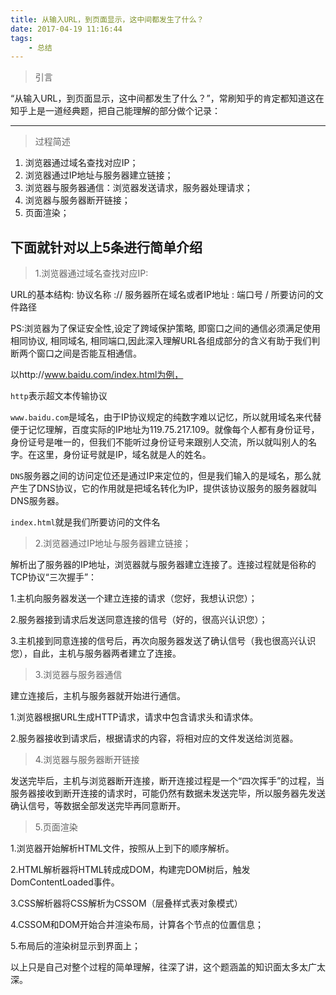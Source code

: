```yaml
---
title: 从输入URL，到页面显示，这中间都发生了什么？
date: 2017-04-19 11:16:44
tags:
	- 总结
---
```

> 引言

“从输入URL，到页面显示，这中间都发生了什么？”，常刷知乎的肯定都知道这在知乎上是一道经典题，把自己能理解的部分做个记录：

---
> 过程简述

 1. 浏览器通过域名查找对应IP；
 2. 浏览器通过IP地址与服务器建立链接；
 3. 浏览器与服务器通信：浏览器发送请求，服务器处理请求；
 4. 浏览器与服务器断开链接；
 5. 页面渲染；
 
## 下面就针对以上5条进行简单介绍

> 1.浏览器通过域名查找对应IP:

URL的基本结构: 协议名称 :// 服务器所在域名或者IP地址 : 端口号 / 所要访问的文件路径

PS:浏览器为了保证安全性,设定了跨域保护策略, 即窗口之间的通信必须满足使用相同协议, 相同域名, 相同端口,因此深入理解URL各组成部分的含义有助于我们判断两个窗口之间是否能互相通信。

以http://www.baidu.com/index.html为例，

`http`表示超文本传输协议

`www.baidu.com`是域名，由于IP协议规定的纯数字难以记忆，所以就用域名来代替便于记忆理解，百度实际的IP地址为119.75.217.109。就像每个人都有身份证号，身份证号是唯一的，但我们不能听过身份证号来跟别人交流，所以就叫别人的名字。在这里，身份证号就是IP，域名就是人的姓名。

`DNS`服务器之间的访问定位还是通过IP来定位的，但是我们输入的是域名，那么就产生了DNS协议，它的作用就是把域名转化为IP，提供该协议服务的服务器就叫DNS服务器。

`index.html`就是我们所要访问的文件名

> 2.浏览器通过IP地址与服务器建立链接；

解析出了服务器的IP地址，浏览器就与服务器建立连接了。连接过程就是俗称的TCP协议“三次握手”：

1.主机向服务器发送一个建立连接的请求（您好，我想认识您）；

2.服务器接到请求后发送同意连接的信号（好的，很高兴认识您）；

3.主机接到同意连接的信号后，再次向服务器发送了确认信号（我也很高兴认识您），自此，主机与服务器两者建立了连接。

> 3.浏览器与服务器通信

建立连接后，主机与服务器就开始进行通信。

1.浏览器根据URL生成HTTP请求，请求中包含请求头和请求体。

2.服务器接收到请求后，根据请求的内容，将相对应的文件发送给浏览器。

> 4.浏览器与服务器断开链接

发送完毕后，主机与浏览器断开连接，断开连接过程是一个“四次挥手”的过程，当服务器接收到断开连接的请求时，可能仍然有数据未发送完毕，所以服务器先发送确认信号，等数据全部发送完毕再同意断开。

> 5.页面渲染

1.浏览器开始解析HTML文件，按照从上到下的顺序解析。

2.HTML解析器将HTML转成成DOM，构建完DOM树后，触发DomContentLoaded事件。

3.CSS解析器将CSS解析为CSSOM（层叠样式表对象模式）

4.CSSOM和DOM开始合并渲染布局，计算各个节点的位置信息；

5.布局后的渲染树显示到界面上；

以上只是自己对整个过程的简单理解，往深了讲，这个题涵盖的知识面太多太广太深。
